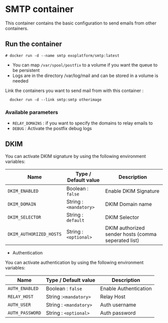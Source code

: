 # SMTP container

This container contains the basic configuration to send emails from other containers.

## Run the container
```
# docker run -d --name smtp exoplatform/smtp:latest
```
* You can map ```/var/spool/postfix``` to a volume if you want the queue to be persistent
* Logs are in the directory /var/log/mail and can be stored in a volume is needed

Link the containers you want to send mail from with this container :
```
  docker run -d --link smtp:smtp otherimage
```


### Available parameters

* ```RELAY_DOMAINS``` : if you want to specify the domains to relay emails to
* ```DEBUG``` : Activate the postfix debug logs 

## DKIM 

You can activate DKIM signature by using the following environment variables:

| Name                    | Type / Default value | Description   |
|-------------------------|----------------------|---------------|
| `DKIM_ENABLED`          | Boolean : `false`      | Enable DKIM Signature              |
| `DKIM_DOMAIN`           | String :`<mandatory>`| DKIM Domain name              |
| `DKIM_SELECTOR`         | String : `default`   | DKIM Selector              |
| `DKIM_AUTHORIZED_HOSTS` | String : `<optional>`| DKIM authorized sender hosts (comma seperated list)           |


* Authentication

You can activate authentication by using the following environment variables:

| Name                    | Type / Default value  | Description   |
|-------------------------|-----------------------|---------------|
| `AUTH_ENABLED`          | Boolean : `false`     | Enable Authentication              |
| `RELAY_HOST`            | String :`<mandatory>` | Relay Host             |
| `AUTH_USER    `         | String : `<mandatory>`| Auth username             |
| `AUTH_PASSWORD`         | String : `<optional>` | Auth password           |